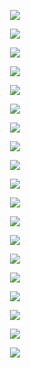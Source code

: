 <p align="center"> <img src="DGN_5_32_graphs/content//K2_epoch.png" /> </p>
<p align="center"> <img src="DGN_5_32_graphs/content//K2_step.png" /> </p>
<p align="center"> <img src="DGN_5_32_graphs/content//K3_epoch.png" /> </p>
<p align="center"> <img src="DGN_5_32_graphs/content//K3_step.png" /> </p>
<p align="center"> <img src="DGN_5_32_graphs/content//K_epoch.png" /> </p>
<p align="center"> <img src="DGN_5_32_graphs/content//K_step.png" /> </p>
<p align="center"> <img src="DGN_5_32_graphs/content//loss_epoch.png" /> </p>
<p align="center"> <img src="DGN_5_32_graphs/content//loss_step.png" /> </p>
<p align="center"> <img src="DGN_5_32_graphs/content//MLP_5_32_graphs.zip" /> </p>
<p align="center"> <img src="DGN_5_32_graphs/content//Run_1_epoch.png" /> </p>
<p align="center"> <img src="DGN_5_32_graphs/content//Run_1_step.png" /> </p>
<p align="center"> <img src="DGN_5_32_graphs/content//Run_2_epoch.png" /> </p>
<p align="center"> <img src="DGN_5_32_graphs/content//Run_2_step.png" /> </p>
<p align="center"> <img src="DGN_5_32_graphs/content//Run_3_epoch.png" /> </p>
<p align="center"> <img src="DGN_5_32_graphs/content//Run_3_step.png" /> </p>
<p align="center"> <img src="DGN_5_32_graphs/content//Run_4_epoch.png" /> </p>
<p align="center"> <img src="DGN_5_32_graphs/content//Run_4_step.png" /> </p>
<p align="center"> <img src="DGN_5_32_graphs/content//Run_5_epoch.png" /> </p>
<p align="center"> <img src="DGN_5_32_graphs/content//Run_5_step.png" /> </p>
